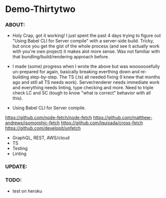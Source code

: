 # Demo-Thirtytwo

### ABOUT:

* Holy Crap, got it working! I just spent the past 4 days trying to figure out "Using Babel CLI for Server compile" with a server-side build. Tricky, but once you get the gist of the whole process (and see it actually work with you're own project) it makes alot more sense. Was not familiar with that bundling/build/rendering approach before.

* I made (some) progress when I wrote the above but was wooooooefully un-prepared for again, basically breaking everthing down and re-building step-by-step. The TS (.ts) all needed fixing (I knew that months ago and still all TS needs work). Server/renderer needs immediate work and everything needs linting, type checking and more. Need to triple check LC and SC (tough to know "what is correct" behavior with all this). 

* Using Babel CLI for Server compile.

https://github.com/node-fetch/node-fetch
https://github.com/matthew-andrews/isomorphic-fetch
https://github.com/lquixada/cross-fetch
https://github.com/developit/unfetch

* GraphQL, REST, AWS/cloud
* TS
* Testing
* Linting


### UPDATE:


### TODO:

* test on heroku